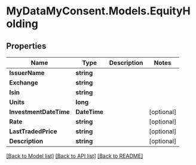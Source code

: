 # MyDataMyConsent.Models.EquityHolding

## Properties

Name | Type | Description | Notes
------------ | ------------- | ------------- | -------------
**IssuerName** | **string** |  | 
**Exchange** | **string** |  | 
**Isin** | **string** |  | 
**Units** | **long** |  | 
**InvestmentDateTime** | **DateTime** |  | [optional] 
**Rate** | **string** |  | [optional] 
**LastTradedPrice** | **string** |  | [optional] 
**Description** | **string** |  | [optional] 

[[Back to Model list]](../README.md#documentation-for-models) [[Back to API list]](../README.md#documentation-for-api-endpoints) [[Back to README]](../README.md)

